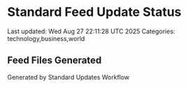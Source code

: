 # Standard Feed Update Status
Last updated: Wed Aug 27 22:11:28 UTC 2025
Categories: technology,business,world

## Feed Files Generated

Generated by Standard Updates Workflow
